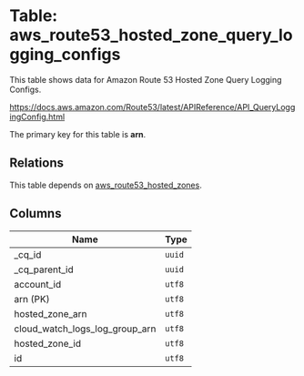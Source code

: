 # Table: aws_route53_hosted_zone_query_logging_configs

This table shows data for Amazon Route 53 Hosted Zone Query Logging Configs.

https://docs.aws.amazon.com/Route53/latest/APIReference/API_QueryLoggingConfig.html

The primary key for this table is **arn**.

## Relations

This table depends on [aws_route53_hosted_zones](aws_route53_hosted_zones).

## Columns

| Name          | Type          |
| ------------- | ------------- |
|_cq_id|`uuid`|
|_cq_parent_id|`uuid`|
|account_id|`utf8`|
|arn (PK)|`utf8`|
|hosted_zone_arn|`utf8`|
|cloud_watch_logs_log_group_arn|`utf8`|
|hosted_zone_id|`utf8`|
|id|`utf8`|